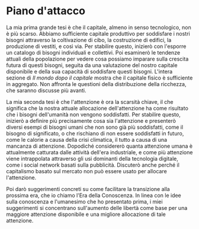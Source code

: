 # Piano d'attacco 

La mia prima grande tesi è che il capitale, almeno in senso tecnologico, non è più scarso. Abbiamo sufficiente capitale produttivo per soddisfare i nostri bisogni attraverso la coltivazione di cibo, la costruzione di edifici, la produzione di vestiti, e così via. Per stabilire questo, inizierò con l'esporre un catalogo di bisogni individuali e collettivi. Poi esaminerò le tendenze attuali della popolazione per vedere cosa possiamo imparare sulla crescita futura di questi bisogni, seguita da una valutazione del nostro capitale disponibile e della sua capacità di soddisfare questi bisogni. L'intera sezione di *Il mondo dopo il capitale* mostra che il capitale fisico è sufficiente in aggregato. Non affronta le questioni della distribuzione della ricchezza, che saranno discusse più avanti.

La mia seconda tesi è che l'attenzione è ora la scarsità chiave, il che significa che la nostra attuale allocazione dell'attenzione ha come risultato che i bisogni dell'umanità non vengono soddisfatti. Per stabilire questo, inizierò a definire più precisamente cosa sia l'attenzione e presenterò diversi esempi di bisogni umani che non sono già più soddisfatti, come il bisogno di significato, o che rischiano di non essere soddisfatti in futuro, come le calorie a causa della crisi climatica, il tutto a causa di una mancanza di attenzione. Dopodiché considererò quanta attenzione umana è attualmente catturata dalle attività dell'era industriale, e come più attenzione viene intrappolata attraverso gli usi dominanti della tecnologia digitale, come i social network basati sulla pubblicità. Discuterò anche perché il capitalismo basato sul mercato non può essere usato per allocare l'attenzione.

Poi darò suggerimenti concreti su come facilitare la transizione alla prossima era, che io chiamo l'Era della Conoscenza. In linea con le idee sulla conoscenza e l'umanesimo che ho presentato prima, i miei suggerimenti si concentrano sull'aumento delle libertà come base per una maggiore attenzione disponibile e una migliore allocazione di tale attenzione.
